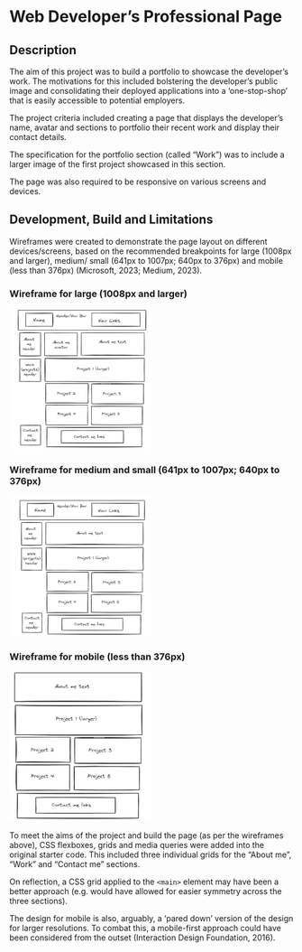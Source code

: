 # Web Developer’s Professional Page

## Description

The aim of this project was to build a portfolio to showcase the developer’s work. The motivations for this included bolstering the developer’s public image and consolidating their deployed applications into a ‘one-stop-shop’ that is easily accessible to potential employers.

The project criteria included creating a page that displays the developer’s name, avatar and sections to portfolio their recent work and display their contact details. 

The specification for the portfolio section (called “Work”) was to include a larger image of the first project showcased in this section.

The page was also required to be responsive on various screens and devices.


## Development, Build and Limitations

Wireframes were created to demonstrate the page layout on different devices/screens, based on the recommended breakpoints for large (1008px and larger), medium/ small (641px to 1007px; 640px to 376px) and mobile (less than 376px) (Microsoft, 2023; Medium, 2023).

### Wireframe for large (1008px and larger)

<img src="./images/wireframe-large.png" alt="screenshot of wireframe for large screens. A header/navigation bar spans the top of the page. Under the header/navigation bar is the About me section. This is one row and from left to right displays a header, avatar and text. Under the About me section is the Work section. This consists of three rows. The first row, left to right, displays a header and image of project 1. The second row, left to right, displays two project images. The third row, left to right, displays another two project images. Under the Work section is the Contact me section. This is one row and from left to right displays a header and contact me links." width="50%"/>

### Wireframe for medium and small (641px to 1007px; 640px to 376px)

<img src="./images/wireframe-medium.png" alt="Screenshot of wireframe for medium and small screens. This is the same as the wireframe for larger screens, but the avatar in the About me section has been replaced with a larger area for text." width="50%"/>

### Wireframe for mobile (less than 376px)

<img src="./images/wireframe-mobile.png" alt="Screenshot of wireframe for mobile. This is the same as the wireframe for medium screens, but the header/navigation bar and all of the header sections are no longer included." width="50%"/><br>

To meet the aims of the project and build the page (as per the wireframes above), CSS flexboxes, grids and media queries were added into the original starter code. This included three individual grids for the “About me”, “Work” and “Contact me” sections.

On reflection, a CSS grid applied to the `<main>` element may have been a better approach (e.g. would have allowed for easier symmetry across the three sections).

The design for mobile is also, arguably, a ‘pared down’ version of the design for larger resolutions. To combat this, a mobile-first approach could have been considered from the outset (Interaction Design Foundation, 2016).

